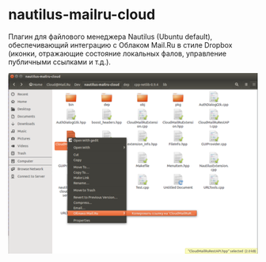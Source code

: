# nautilus-mailru-cloud
Плагин для файлового менеджера Nautilus (Ubuntu default), обеспечивающий интеграцию c Облаком Mail.Ru в стиле Dropbox (иконки, отражающие состояние локальных фалов, управление публичными ссылками и т.д.).

![alt tag](https://github.com/Lnd-stoL/nautilus-mailru-cloud/blob/master/doc/screenshots/1.png)
